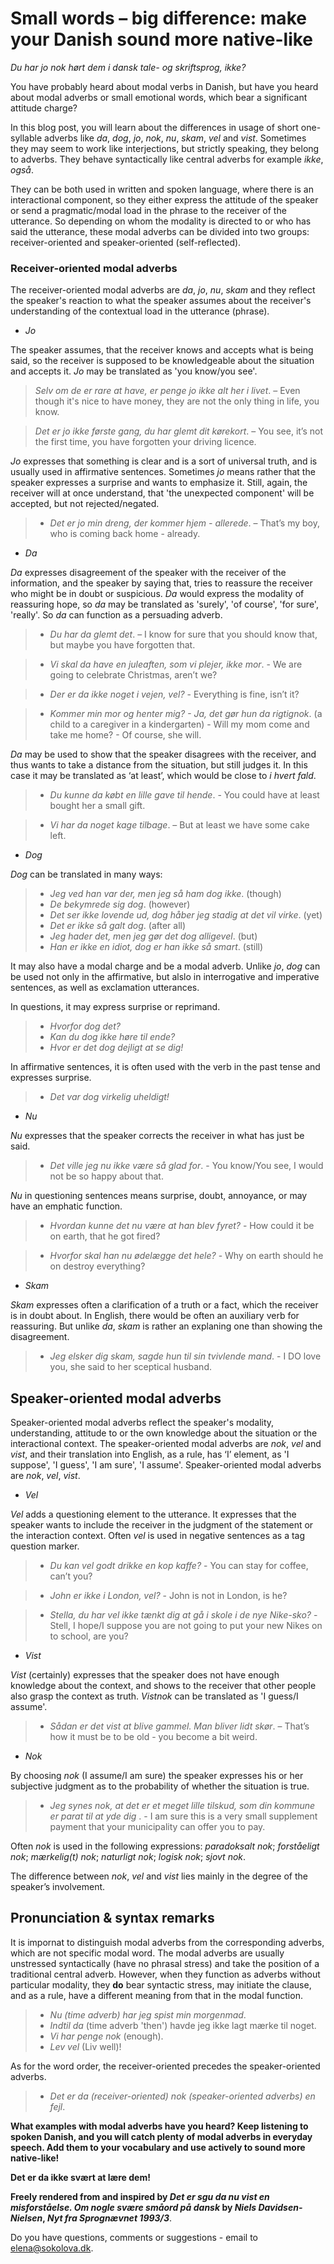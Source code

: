 # Small words – big difference: make your Danish sound more native-like

*Du har jo nok hørt dem i dansk tale- og skriftsprog, ikke?* 

You have probably heard about modal verbs in Danish, but have you heard about modal adverbs or small emotional words, which bear а significant attitude charge? 

In this blog post, you will learn about the differences in usage of short one-syllable adverbs like *da*, *dog*, *jo*, *nok*, *nu*, *skam*, *vel* and *vist*. Sometimes they may seem to work like interjections, but strictly speaking, they belong to adverbs. They behave syntactically like central adverbs for example *ikke*, *også*.

They can be both used in written and spoken language, where there is an interactional component, so they either express the attitude of the speaker or send a pragmatic/modal load in the phrase to the receiver of the utterance. So depending on whom the modality is directed to or who has said the utterance, these modal adverbs can be divided into two groups: receiver-oriented and speaker-oriented (self-reflected). 

### Receiver-oriented modal adverbs 

The receiver-oriented modal adverbs  are *da*, *jo*, *nu*, *skam* and they reflect the speaker's reaction to what the speaker assumes about the receiver's understanding of the contextual load in the utterance (phrase).

* *Jo* 

The speaker assumes, that the receiver knows and accepts what is being said, so the receiver is supposed to be knowledgeable about the situation and accepts it. *Jo* may be translated as 'you know/you see'.

> *Selv om de er rare at have, er penge jo ikke alt her i livet*. – Even though it's nice to have money, they are not the only thing in life, you know. 

> *Det er jo ikke første gang, du har glemt dit kørekort*. – You see, it’s not the first time, you have forgotten your driving licence. 

*Jo* expresses that something is clear and is a sort of universal truth, and is usually used in affirmative sentences.
Sometimes *jo* means rather that the speaker expresses a surprise and wants to emphasize it. Still, again, the receiver will at once understand, that 'the unexpected component' will be accepted, but not rejected/negated. 

> * *Det er jo min dreng, der kommer hjem - allerede*. – That’s my boy, who is coming back home - already.


* *Da*

*Da* expresses disagreement of the speaker with the receiver of the information, and the speaker by saying that, tries to reassure the receiver who might be in doubt or suspicious. *Da* would express the modality of reassuring hope, so *da* may be translated as 'surely', 'of course', 'for sure', 'really'. So *da* can function as a persuading adverb.  

> * *Du har da glemt det*. – I know for sure that you should know that, but maybe you have forgotten that. 

> * *Vi skal da have en juleaften, som vi plejer, ikke mor*. - We are going to celebrate Christmas, aren’t we? 

> * *Der er da ikke noget i vejen, vel?* - Everything is fine, isn’t it?

> * *Kommer min mor og henter mig? - Ja, det gør hun da rigtignok*. (a child to a caregiver in a kindergarten) - Will my mom come and take me home? - Of course, she will.  

*Da* may be used to show that the speaker disagrees with the receiver, and thus wants to take a distance from the situation, but still judges it. In this case it may be translated as ‘at least’, which would be close to *i hvert fald*. 

> * *Du kunne da købt en lille gave til hende*. - You could have at least bought her a small gift. 

> * *Vi har da noget kage tilbage*. – But at least we have some cake left.


* *Dog*

*Dog* can be translated in many ways:

> * *Jeg ved han var der, men jeg så ham dog ikke*. (though) 
> * *De bekymrede sig dog*. (however)
> * *Det ser ikke lovende ud, dog håber jeg stadig at det vil virke*. (yet) 
> * *Det er ikke så galt dog*. (after all)
> * *Jeg hader det, men jeg gør det dog alligevel*. (but)
> * *Han er ikke en idiot, dog er han ikke så smart*. (still)

It may also have a modal charge and be a modal adverb. Unlike *jo*, *dog* can be used not only in the affirmative, but alslo in interrogative and imperative sentences, as well as exclamation utterances. 

In questions, it may express surprise or reprimand. 

> * *Hvorfor dog det?* 
> * *Kan du dog ikke høre til ende?* 
> * *Hvor er det dog dejligt at se dig!*

In affirmative sentences, it is often used with the verb in the past tense and expresses surprise.

> * *Det var dog virkelig uheldigt!*


* *Nu*

*Nu* expresses that the speaker corrects the receiver in what has just be said. 

> * *Det ville jeg nu ikke være så glad for*. - You know/You see, I would not be so happy about that. 

*Nu* in questioning sentences means surprise, doubt, annoyance, or may have an emphatic function.  

> * *Hvordan kunne det nu være at han blev fyret?* - How could it be on earth, that he got fired? 

> * *Hvorfor skal han nu ødelægge det hele?* - Why on earth should he on destroy everything? 


* *Skam*

*Skam* expresses often a clarification of a truth or a fact, which the receiver is in doubt about. In English, there would be often an auxiliary verb for reassuring. But unlike *da*, *skam* is rather an explaning one than showing the disagreement. 

> * *Jeg elsker dig skam, sagde hun til sin tvivlende mand*. - I DO love you, she said to her sceptical husband.


## Speaker-oriented modal adverbs

Speaker-oriented modal adverbs reflect the speaker's modality, understanding, attitude to or the own knowledge about the situation or the interactional context. The speaker-oriented modal adverbs are *nok*, *vel* and *vist*, and their translation into English, as a rule, has ‘I’ element, as 'I suppose', 'I guess', 'I am sure', 'I assume'. Speaker-oriented modal adverbs are *nok*, *vel*, *vist*.


* *Vel*

*Vel* adds a questioning element to the utterance. It expresses that the speaker wants to include the receiver in the judgment of the statement or the interaction context. Often *vel* is used in negative sentences as a tag question marker. 

> * *Du kan vel godt drikke en kop kaffe?* - You can stay for coffee, can’t you?

> * *John er ikke i London, vel?* - John is not in London, is he?

> * *Stella, du har vel ikke tænkt dig at gå i skole i de nye Nike-sko?* - Stell, I hope/I suppose you are not going to put your new Nikes on to school, are you?


* *Vist*

*Vist* (certainly) expresses that the speaker does not have enough knowledge about the context, and shows to the receiver that other people also grasp the context as truth. *Vistnok* can be translated as 'I guess/I assume'. 

> * *Sådan er det vist at blive gammel. Man bliver lidt skør*. – That’s how it must be to be old - you become a bit weird. 


* *Nok*

By choosing *nok* (I assume/I am sure) the speaker expresses his or her subjective judgment as to the probability of whether the situation is true.  

> * *Jeg synes nok, at det er et meget lille tilskud, som din kommune er parat til at yde dig* . - I am sure this is a very small supplement payment that your municipality can offer you to pay. 

Often *nok* is used in the following expressions: *paradoksalt nok*; *forståeligt nok*; *mærkelig(t) nok*; *naturligt nok*; *logisk nok*; *sjovt nok*. 

The difference between *nok*, *vel* and *vist* lies mainly in the degree of the speaker’s involvement.

## Pronunciation & syntax remarks

It is impornat to distinguish modal adverbs from the corresponding adverbs, which are not specific modal word. The modal adverbs are usually unstressed syntactically (have no phrasal stress) and take the position of a traditional central adverb. However, when they function as adverbs without particular modality, they **do** bear syntactic stress, may initiate the clause, and as a rule, have a different meaning from that in the modal function. 

> * *Nu (time adverb) har jeg spist min morgenmad*.
> * *Indtil da* (time adverb 'then') havde jeg ikke lagt mærke til noget.
> * *Vi har penge nok* (enough).
> * *Lev vel* (Liv well)!

As for the word order, the receiver-oriented precedes the speaker-oriented adverbs.  

> * *Det er da (receiver-oriented) nok (speaker-oriented adverbs) en fejl*. 

**What examples with modal adverbs have you heard? Keep listening to spoken Danish, and you will catch plenty of modal adverbs in everyday speech. Add them to your vocabulary and use actively to sound more native-like!**

**Det er da ikke svært at lære dem!**

**Freely rendered from and inspired by *Det er sgu da nu vist en misforståelse. Om nogle svære småord på dansk* by *Niels Davidsen-Nielsen*, *Nyt fra Sprognævnet 1993/3***. 

Do you have questions, comments or suggestions - email to [elena@sokolova.dk](mailto:elena@sokolova.dk). 

   <script async data-uid="135a810818" src="https://fantastic-artisan-8379.ck.page/135a810818/index.js"></script>


